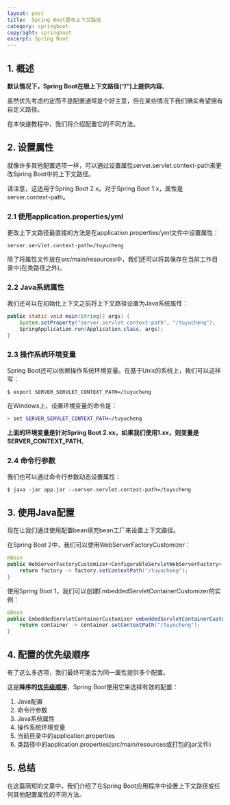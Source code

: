 ```yaml
---
layout: post
title:  Spring Boot更改上下文路径
category: springboot
copyright: springboot
excerpt: Spring Boot
---
```


## 1. 概述

**默认情况下，Spring Boot在根上下文路径(“/”)上提供内容**。

虽然优先考虑约定而不是配置通常是个好主意，但在某些情况下我们确实希望拥有自定义路径。

在本快速教程中，我们将介绍配置它的不同方法。

## 2. 设置属性

就像许多其他配置选项一样，可以通过设置属性server.servlet.context-path来更改Spring Boot中的上下文路径。

请注意，这适用于Spring Boot 2.x。对于Spring Boot 1.x，属性是server.context-path。

### 2.1 使用application.properties/yml

更改上下文路径最直接的方法是在application.properties/yml文件中设置属性：

```properties
server.servlet.context-path=/tuyucheng
```

除了将属性文件放在src/main/resources中，我们还可以将其保存在当前工作目录中(在类路径之外)。

### 2.2 Java系统属性

我们还可以在初始化上下文之前将上下文路径设置为Java系统属性：

```java
public static void main(String[] args) {
    System.setProperty("server.servlet.context-path", "/tuyucheng");
    SpringApplication.run(Application.class, args);
}
```

### 2.3 操作系统环境变量

Spring Boot还可以依赖操作系统环境变量。在基于Unix的系统上，我们可以这样写：

```shell
$ export SERVER_SERVLET_CONTEXT_PATH=/tuyucheng
```

在Windows上，设置环境变量的命令是：

```bash
> set SERVER_SERVLET_CONTEXT_PATH=/tuyucheng
```

**上面的环境变量是针对Spring Boot 2.xx，如果我们使用1.xx，则变量是SERVER_CONTEXT_PATH**。

### 2.4 命令行参数

我们也可以通过命令行参数动态设置属性：

```shell
$ java -jar app.jar --server.servlet.context-path=/tuyucheng
```

## 3. 使用Java配置

现在让我们通过使用配置bean填充bean工厂来设置上下文路径。

在Spring Boot 2中，我们可以使用WebServerFactoryCustomizer：

```java
@Bean
public WebServerFactoryCustomizer<ConfigurableServletWebServerFactory> webServerFactoryCustomizer() {
    return factory -> factory.setContextPath("/tuyucheng");
}
```

使用Spring Boot 1，我们可以创建EmbeddedServletContainerCustomizer的实例：

```java
@Bean
public EmbeddedServletContainerCustomizer embeddedServletContainerCustomizer() {
    return container -> container.setContextPath("/tuyucheng");
}
```

## 4. 配置的优先级顺序

有了这么多选项，我们最终可能会为同一属性提供多个配置。

这是**降序的[优先级顺序](https://docs.spring.io/spring-boot/docs/current/reference/html/boot-features-external-config.html)**，Spring Boot使用它来选择有效的配置：

1.  Java配置
2.  命令行参数
3.  Java系统属性
4.  操作系统环境变量
5.  当前目录中的application.properties
6.  类路径中的application.properties(src/main/resources或打包的jar文件)

## 5. 总结

在这篇简短的文章中，我们介绍了在Spring Boot应用程序中设置上下文路径或任何其他配置属性的不同方法。